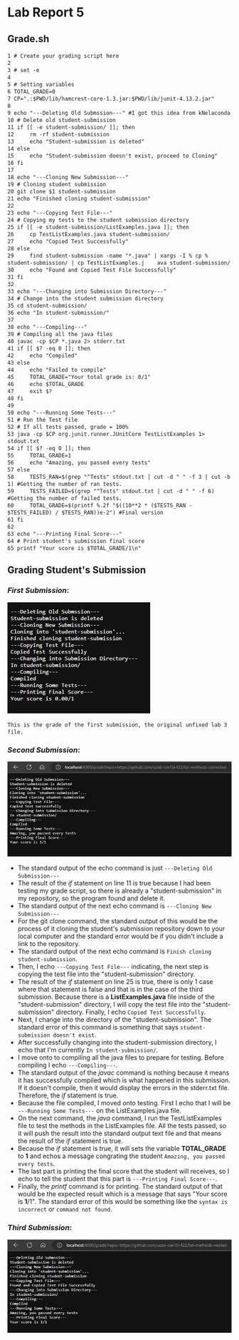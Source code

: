 # Lab Report 5

## **Grade.sh**

```
1 # Create your grading script here
2
3 # set -e
4
5 # Setting variables
6 TOTAL_GRADE=0
7 CP=".:$PWD/lib/hamcrest-core-1.3.jar:$PWD/lib/junit-4.13.2.jar"
8
9 echo "---Deleting Old Submssion---" #I got this idea from kNelaconda
10 # Delete old student-submission
11 if [[ -e student-submission/ ]]; then
12     rm -rf student-submission
13     echo "Student-submission is deleted"
14 else
15     echo "Student-submission doesn't exist, proceed to Cloning"
16 fi
17
18 echo "---Cloning New Submission---"
19 # Cloning student submission
20 git clone $1 student-submission
21 echo "Finished cloning student-submission"
22
23 echo "---Copying Test File---"
24 # Copying my tests to the student submission directory
25 if [[ -e student-submission/ListExamples.java ]]; then
26     cp TestListExamples.java student-submission/
27     echo "Copied Test Successfully"
28 else
29     find student-submission -name "*.java" | xargs -I % cp % student-submission/ | cp TestListExamples.j    ava student-submission/
30     echo "Found and Copied Test File Successfully"
31 fi
32
33 echo "---Changing into Submission Directory---"
34 # Change into the student submission directory
35 cd student-submission/
36 echo "In student-submission/"
37
38 echo "---Compiling---"
39 # Compiling all the java files
40 javac -cp $CP *.java 2> stderr.txt
41 if [[ $? -eq 0 ]]; then
42     echo "Compiled"
43 else
44     echo "Failed to compile"
45     TOTAL_GRADE="Your total grade is: 0/1"
46     echo $TOTAL_GRADE
47     exit $?
48 fi
49
50 echo "---Running Some Tests---"
51 # Run the Test file
52 # If all tests passed, grade = 100%
53 java -cp $CP org.junit.runner.JUnitCore TestListExamples 1> stdout.txt
54 if [[ $? -eq 0 ]]; then
55     TOTAL_GRADE=1
56     echo "Amazing, you passed every tests"
57 else
58     TESTS_RAN=$(grep "^Tests" stdout.txt | cut -d " " -f 3 | cut -b 1) #Getting the number of ran tests.
59     TESTS_FAILED=$(grep "^Tests" stdout.txt | cut -d " " -f 6) #Getting the number of failed tests.
60     TOTAL_GRADE=$(printf %.2f "$((10**2 * ($TESTS_RAN - $TESTS_FAILED) / $TESTS_RAN))e-2") #Final version
61 fi
62
63 echo "---Printing Final Score---"
64 # Print student's submission final score
65 printf "Your score is $TOTAL_GRADE/1\n"
```

## **Grading Student's Submission**

### *First Submission*:

![Image](CSE15L_Images/LabReport5-1.png)

    This is the grade of the first submission, the original unfixed lab 3 file.

### ***Second Submission***:

![Image](CSE15L_Images/LabReport5-2.png)

* The standard output of the echo command is just `---Deleting Old Submission---`
* The result of the *if* statement on line 11 is true because I had been testing my grade script, so there is already a "student-submission" in my repository, so the program found and delete it.
* The standard output of the next echo command is `---Cloning New Submission---`
* For the git clone command, the standard output of this would be the process of it cloning the student's submission repository down to your local computer and the standard error would be if you didn't include a link to the repository.
* The standard output of the next echo command is `Finish cloning student-submission`.
* Then, I echo `---Copying Test File---` indicating, the next step is copying the test file into the "student-submission" directory.
* The result of the *if* statement on line 25 is true, there is only 1 case where that statement is false and that is in the case of the third submission. Because there is a **ListExamples.java** file inside of the "student-submission" directory, I will copy the test file into the "student-submission" directory. Finally, I echo `Copied Test Successfully`.
* Next, I change into the directory of the "student-submission". The standard error of this command is something that says `student-submission doesn't exist`.
* After successfully changing into the student-submission directory, I echo that I'm currently `In student-submission/`.
* I move onto to compiling all the java files to prepare for testing. Before compiling I echo `---Compiling---`.
* The standard output of the *javac* command is nothing because it means it has successfully compiled which is what happened in this submission. If it doesn't compile, then it would display the errors in the stderr.txt file. Therefore, the *if* statement is true.
* Because the file compiled, I moved onto testing. First I echo that I will be `---Running Some Tests---` on the ListExamples.java file.
* On the next command, the *java* command, I run the TestListExamples file to test the methods in the ListExamples file. All the tests passed, so it will push the result into the standard output text file and that means the result of the *if* statement is true.
* Because the *if* statement is true, it will sets the variable **TOTAL_GRADE** to **1** and echos a message congrating the student `Amazing, you passed every tests`.
* The last part is printing the final score that the student will receives, so I echo to tell the student that this part is `---Printing Final Score---`.
* Finally, the *printf* command is for printing. The standard output of that would be the expected result which is a message that says "Your score is **1**/1". The standard error of this would be something like the `syntax is incorrect` or `command not found`.

### *Third Submission*:

![Image](CSE15L_Images/LabReport5-3.png)

